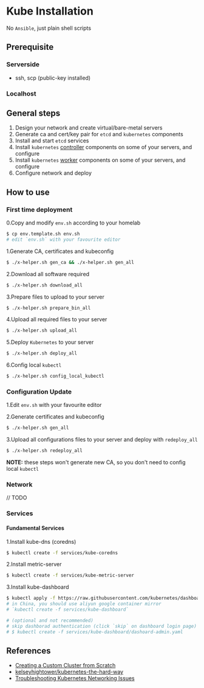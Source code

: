 # Kube Installation

No `Ansible`, just plain shell scripts

## Prerequisite

### Serverside

- ssh, scp (public-key installed)

### Localhost

## General steps

1. Design your network and create virtual/bare-metal servers
2. Generate ca and cert/key pair for `etcd` and `kubernetes` components
3. Install and start `etcd` services
4. Install `kubernetes` [controller](./controller) components on some of your servers, and configure
5. Install `kubernetes` [worker](./worker) components on some of your servers, and configure
6. Configure network and deploy

## How to use

### First time deployment

0.Copy and modify `env.sh` according to your homelab

```bash
$ cp env.template.sh env.sh
# edit `env.sh` with your favourite editor
```

1.Generate CA, certificates and kubeconfig

```bash
$ ./x-helper.sh gen_ca && ./x-helper.sh gen_all
```

2.Download all software required

```bash
$ ./x-helper.sh download_all
```

3.Prepare files to upload to your server

```bash
$ ./x-helper.sh prepare_bin_all
```

4.Upload all required files to your server

```bash
$ ./x-helper.sh upload_all
```

5.Deploy `Kubernetes` to your server

```bash
$ ./x-helper.sh deploy_all
```

6.Config local `kubectl`

```bash
$ ./x-helper.sh config_local_kubectl
```

### Configuration Update

1.Edit `env.sh` with your favourite editor

2.Generate certificates and kubeconfig

```bash
$ ./x-helper.sh gen_all
```

3.Upload all configurations files to your server and deploy with `redeploy_all`

```bash
$ ./x-helper.sh redeploy_all
```

__NOTE:__ these steps won't generate new CA, so you don't need to config local `kubectl`

### Network

// TODO

### Services

#### Fundamental Services

1.Install kube-dns (coredns)

```bash
$ kubectl create -f services/kube-coredns
```

2.Install metric-server

```bash
$ kubectl create -f services/kube-metric-server
```

3.Install kube-dashboard

```bash
$ kubectl apply -f https://raw.githubusercontent.com/kubernetes/dashboard/master/src/deploy/recommended/kubernetes-dashboard.yaml
# in China, you should use aliyun google container mirror
# `kubectl create -f services/kube-dashboard`

# (optional and not recommended)
# skip dashborad authentication (click `skip` on dashboard login page)
# $ kubectl create -f services/kube-dashboard/dashoard-admin.yaml
```

## References

- [Creating a Custom Cluster from Scratch](https://kubernetes.io/docs/setup/scratch)
- [kelseyhightower/kubernetes-the-hard-way](https://github.com/kelseyhightower/kubernetes-the-hard-way)
- [Troubleshooting Kubernetes Networking Issues](https://gravitational.com/blog/troubleshooting-kubernetes-networking/)